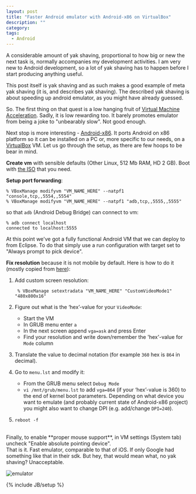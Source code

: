 ```yaml
---
layout: post
title: "Faster Android emulator with Android-x86 on VirtualBox"
description: ""
category: 
tags:
  - Android
---
```


A considerable amount of yak shaving, proportional to how big or new the next task is, normally accompanies my development activities. I am very new to Android development, so a lot of yak shaving has to happen before I start producing anything useful.

This post itself is yak shaving and as such makes a good example of meta yak shaving (it is, and describes yak shaving). The described yak shaving is about speeding up android emulator, as you might have already guessed.

So. The first thing on that quest is a low hanging fruit of [Virtual Machine Acceleration](http://developer.android.com/tools/devices/emulator.html#accel-vm). Sadly, it is low rewarding too. It barely promotes emulator from being a joke to "unbearably slow". Not good enough.

Next stop is more interesting - [Android-x86](http://www.android-x86.org/). It ports Android on x86 platform so it can be installed on a PC or, more specific to our needs, on a [VirtualBox](https://www.virtualbox.org/) VM. Let us go through the setup, as there are few hoops to be bear in mind.

**Create vm** with sensible defaults (Other Linux, 512 Mb RAM, HD 2 GB). Boot with [the ISO](http://www.android-x86.org/download) that you need.

**Setup port forwarding**:

    % VBoxManage modifyvm "VM_NAME_HERE" --natpf1 "console,tcp,,5554,,5554"    
    % VBoxManage modifyvm "VM_NAME_HERE" --natpf1 "adb,tcp,,5555,,5555"

so that `adb` (Android Debug Bridge) can connect to vm:

    % adb connect localhost
    connected to localhost:5555

At this point we've got a fully functional Android VM that we can deploy to from Eclipse. To do that simply use a run configuration with target set to "Always prompt to pick device".

**Fix resolution** because it is not mobile by default. Here is how to do it (mostly copied from [here](http://stackoverflow.com/questions/6202342/switch-android-x86-screen-resolution/8273560#8273560)):

1. Add custom screen resolution:

        % VBoxManage setextradata "VM_NAME_HERE" "CustomVideoMode1" "480x800x16"

2. Figure out what is the ‘hex’-value for your `VideoMode`:
    - Start the VM
    - In GRUB menu enter `a`
    - In the next screen append `vga=ask` and press Enter
    - Find your resolution and write down/remember the 'hex'-value for `Mode` column
3. Translate the value to decimal notation (for example `360` hex is `864` in decimal).
4. Go to `menu.lst` and modify it:  
    * From the GRUB menu select `Debug Mode`  
    * `vi /mnt/grub/menu.lst` to add `vga=864` (if your ‘hex’-value is 360) to the end of kernel boot parameters.
      Depending on what device you want to emulate (and probably current state of Android-x86 project) you might also want to change DPI (e.g. add/change `DPI=240`).
5. `reboot -f`

<br>
Finally, to enable **proper mouse support**, in VM settings (System tab) uncheck "Enable absolute pointing device".

<br>
That is it. Fast emulator, comparable to that of iOS. If only Google had something like that in their sdk. But hey, that would mean what, no yak shaving? Unacceptable.

![emulator](https://dl.dropboxusercontent.com/u/362737/android-emulator.jpg)

{% include JB/setup %}
